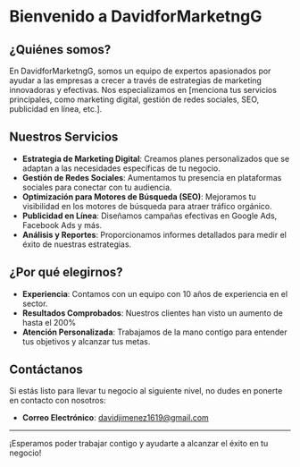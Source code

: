 # Bienvenido a DavidforMarketngG

## ¿Quiénes somos?

En DavidforMarketngG, somos un equipo de expertos apasionados por ayudar a las empresas a crecer a través de estrategias de marketing innovadoras y efectivas. Nos especializamos en [menciona tus servicios principales, como marketing digital, gestión de redes sociales, SEO, publicidad en línea, etc.].

## Nuestros Servicios

- **Estrategia de Marketing Digital**: Creamos planes personalizados que se adaptan a las necesidades específicas de tu negocio.
- **Gestión de Redes Sociales**: Aumentamos tu presencia en plataformas sociales para conectar con tu audiencia.
- **Optimización para Motores de Búsqueda (SEO)**: Mejoramos tu visibilidad en los motores de búsqueda para atraer tráfico orgánico.
- **Publicidad en Línea**: Diseñamos campañas efectivas en Google Ads, Facebook Ads y más.
- **Análisis y Reportes**: Proporcionamos informes detallados para medir el éxito de nuestras estrategias.

## ¿Por qué elegirnos?

- **Experiencia**: Contamos con un equipo con 10 años de experiencia en el sector.
- **Resultados Comprobados**: Nuestros clientes han visto un aumento de hasta el 200%
- **Atención Personalizada**: Trabajamos de la mano contigo para entender tus objetivos y alcanzar tus metas.

## Contáctanos

Si estás listo para llevar tu negocio al siguiente nivel, no dudes en ponerte en contacto con nosotros:

- **Correo Electrónico**: davidjimenez1619@gmail.com

---

¡Esperamos poder trabajar contigo y ayudarte a alcanzar el éxito en tu negocio!


